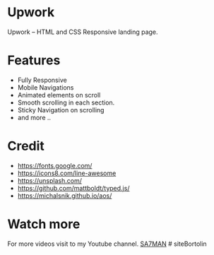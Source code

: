 # Upwork
Upwork – HTML and CSS Responsive landing page.

# Features
- Fully Responsive
- Mobile Navigations
- Animated elements on scroll
- Smooth scrolling in each section.
- Sticky Navigation on scrolling
- and more ..


# Credit
- https://fonts.google.com/
- https://icons8.com/line-awesome
- https://unsplash.com/
- https://github.com/mattboldt/typed.js/
- https://michalsnik.github.io/aos/

# Watch more
For more videos visit to my Youtube channel. [SA7MAN](https://www.youtube.com/c/SA7MAN)
#   s i t e B o r t o l i n  
 